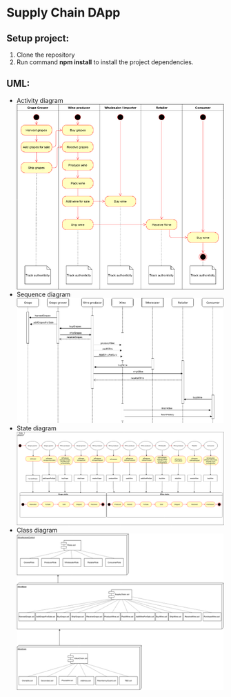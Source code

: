 # Supply Chain DApp


## Setup project:
1. Clone the repository
2. Run command __npm install__ to install the project dependencies.

## UML:
* Activity diagram
![Activity diagram](UML/ACTIVITY.png?raw=true "Activity")
* Sequence diagram
![Sequence diagram](UML/SEQUENCE.png?raw=true "Sequence")
* State diagram
![State diagram](UML/STATE.png?raw=true "State")
* Class diagram
![Class diagram](UML/CLASS.png?raw=true "Class")